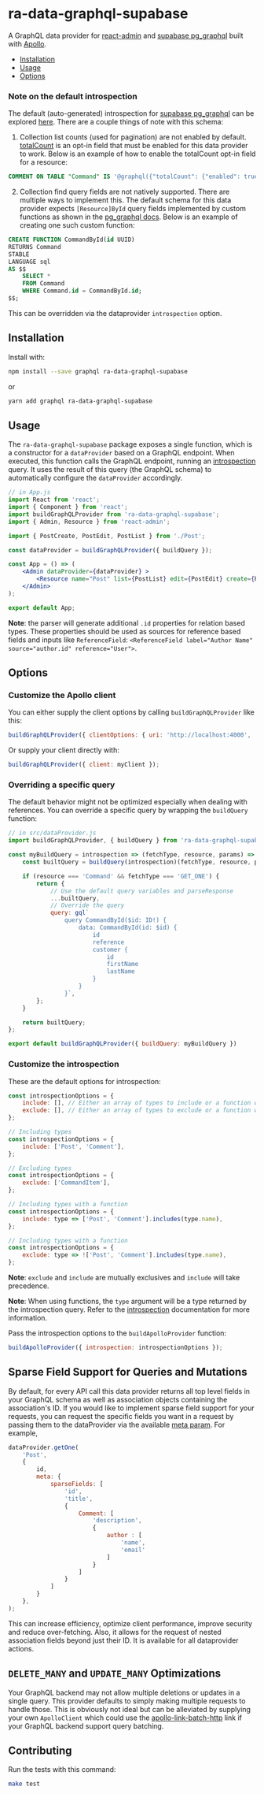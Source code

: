 # ra-data-graphql-supabase

A GraphQL data provider for [react-admin](https://github.com/marmelab/react-admin/) and [supabase pg_graphql](https://github.com/supabase/pg_graphql) built with [Apollo](https://www.apollodata.com/).

- [Installation](#installation)
- [Usage](#installation)
- [Options](#options)

### Note on the default introspection

The default (auto-generated) introspection for [supabase pg_graphql](https://github.com/supabase/pg_graphql) can be explored [here](https://supabase.github.io/pg_graphql/example_schema/). There are a couple things of note with this schema:

1. Collection list counts (used for pagination) are not enabled by default. [totalCount](https://supabase.github.io/pg_graphql/configuration/#totalcount) is an opt-in field that must be enabled for this data provider to work. Below is an example of how to enable the totalCount opt-in field for a resource:

```sql
COMMENT ON TABLE "Command" IS '@graphql({"totalCount": {"enabled": true}})';
```

2. Collection find query fields are not natively supported. There are multiple ways to implement this. The default schema for this data provider expects `[Resource]ById` query fields implemented by custom functions as shown in the [pg_graphql docs](https://supabase.github.io/pg_graphql/functions/#supported-return-types). Below is an example of creating one such custom function:

```sql
CREATE FUNCTION CommandById(id UUID)
RETURNS Command
STABLE
LANGUAGE sql
AS $$
    SELECT *
    FROM Command
    WHERE Command.id = CommandById.id;
$$;
```

This can be overridden via the dataprovider `introspection` option.

## Installation

Install with:

```sh
npm install --save graphql ra-data-graphql-supabase
```

or

```sh
yarn add graphql ra-data-graphql-supabase
```

## Usage

The `ra-data-graphql-supabase` package exposes a single function, which is a constructor for a `dataProvider` based on a GraphQL endpoint. When executed, this function calls the GraphQL endpoint, running an [introspection](https://graphql.org/learn/introspection/) query. It uses the result of this query (the GraphQL schema) to automatically configure the `dataProvider` accordingly.

```jsx
// in App.js
import React from 'react';
import { Component } from 'react';
import buildGraphQLProvider from 'ra-data-graphql-supabase';
import { Admin, Resource } from 'react-admin';

import { PostCreate, PostEdit, PostList } from './Post';

const dataProvider = buildGraphQLProvider({ buildQuery });

const App = () => (
    <Admin dataProvider={dataProvider} >
        <Resource name="Post" list={PostList} edit={PostEdit} create={PostCreate} />
    </Admin>
);

export default App;
```
**Note**: the parser will generate additional `.id` properties for relation based types. These properties should be used as sources for reference based fields and inputs like `ReferenceField`: `<ReferenceField label="Author Name" source="author.id" reference="User">`.

## Options

### Customize the Apollo client

You can either supply the client options by calling `buildGraphQLProvider` like this:

```js
buildGraphQLProvider({ clientOptions: { uri: 'http://localhost:4000', ...otherApolloOptions } });
```

Or supply your client directly with:

```js
buildGraphQLProvider({ client: myClient });
```

### Overriding a specific query

The default behavior might not be optimized especially when dealing with references. You can override a specific query by wrapping the `buildQuery` function:

```js
// in src/dataProvider.js
import buildGraphQLProvider, { buildQuery } from 'ra-data-graphql-supabase';

const myBuildQuery = introspection => (fetchType, resource, params) => {
    const builtQuery = buildQuery(introspection)(fetchType, resource, params);

    if (resource === 'Command' && fetchType === 'GET_ONE') {
        return {
            // Use the default query variables and parseResponse
            ...builtQuery,
            // Override the query
            query: gql`
                query CommandById($id: ID!) {
                    data: CommandById(id: $id) {
                        id
                        reference
                        customer {
                            id
                            firstName
                            lastName
                        }
                    }
                }`,
        };
    }

    return builtQuery;
};

export default buildGraphQLProvider({ buildQuery: myBuildQuery })
```

### Customize the introspection

These are the default options for introspection:

```js
const introspectionOptions = {
    include: [], // Either an array of types to include or a function which will be called for every type discovered through introspection
    exclude: [], // Either an array of types to exclude or a function which will be called for every type discovered through introspection
};

// Including types
const introspectionOptions = {
    include: ['Post', 'Comment'],
};

// Excluding types
const introspectionOptions = {
    exclude: ['CommandItem'],
};

// Including types with a function
const introspectionOptions = {
    include: type => ['Post', 'Comment'].includes(type.name),
};

// Including types with a function
const introspectionOptions = {
    exclude: type => !['Post', 'Comment'].includes(type.name),
};
```

**Note**: `exclude` and `include` are mutually exclusives and `include` will take precedence.

**Note**: When using functions, the `type` argument will be a type returned by the introspection query. Refer to the [introspection](https://graphql.org/learn/introspection/) documentation for more information.

Pass the introspection options to the `buildApolloProvider` function:

```js
buildApolloProvider({ introspection: introspectionOptions });
```

## Sparse Field Support for Queries and Mutations

By default, for every API call this data provider returns all top level fields in your GraphQL schema as well as association objects containing the association's ID. If you would like to implement sparse field support for your requests, you can request the specific fields you want in a request by passing them to the dataProvider via the available [meta param](https://marmelab.com/react-admin/Actions.html#meta-parameter). For example,

```js
dataProvider.getOne(
    'Post',
    { 
        id, 
        meta: { 
            sparseFields: [
                'id', 
                'title', 
                { 
                    Comment: [
                        'description', 
                        { 
                            author : [
                                'name', 
                                'email'
                            ]
                        }
                    ]
                }
            ]
        }
    },
);
```
This can increase efficiency, optimize client performance, improve security and reduce over-fetching. Also, it allows for the request of nested association fields beyond just their ID. It is available for all dataprovider actions.

## `DELETE_MANY` and `UPDATE_MANY` Optimizations

Your GraphQL backend may not allow multiple deletions or updates in a single query. This provider defaults to simply making multiple requests to handle those. This is obviously not ideal but can be alleviated by supplying your own `ApolloClient` which could use the [apollo-link-batch-http](https://www.apollographql.com/docs/link/links/batch-http.html) link if your GraphQL backend support query batching.

## Contributing

Run the tests with this command:

```sh
make test
```
